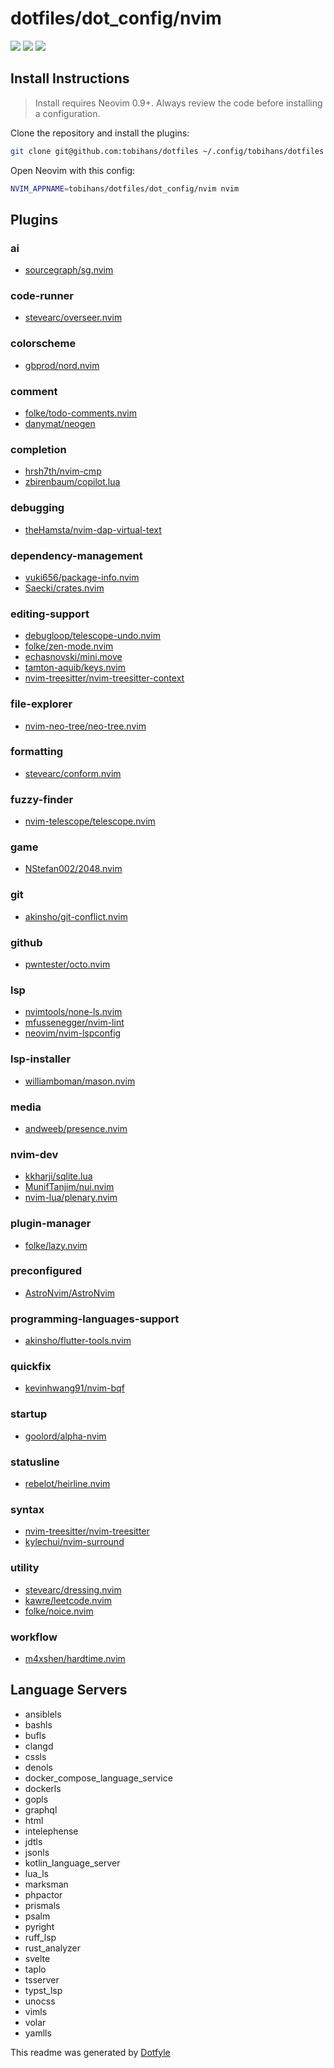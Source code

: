 # dotfiles/dot_config/nvim

<a href="https://dotfyle.com/tobihans/dotfiles-dotconfig-nvim"><img src="https://dotfyle.com/tobihans/dotfiles-dotconfig-nvim/badges/plugins?style=for-the-badge" /></a>
<a href="https://dotfyle.com/tobihans/dotfiles-dotconfig-nvim"><img src="https://dotfyle.com/tobihans/dotfiles-dotconfig-nvim/badges/leaderkey?style=for-the-badge" /></a>
<a href="https://dotfyle.com/tobihans/dotfiles-dotconfig-nvim"><img src="https://dotfyle.com/tobihans/dotfiles-dotconfig-nvim/badges/plugin-manager?style=for-the-badge" /></a>

## Install Instructions

> Install requires Neovim 0.9+. Always review the code before installing a configuration.

Clone the repository and install the plugins:

```sh
git clone git@github.com:tobihans/dotfiles ~/.config/tobihans/dotfiles
```

Open Neovim with this config:

```sh
NVIM_APPNAME=tobihans/dotfiles/dot_config/nvim nvim
```

## Plugins

### ai

- [sourcegraph/sg.nvim](https://dotfyle.com/plugins/sourcegraph/sg.nvim)

### code-runner

- [stevearc/overseer.nvim](https://dotfyle.com/plugins/stevearc/overseer.nvim)

### colorscheme

- [gbprod/nord.nvim](https://dotfyle.com/plugins/gbprod/nord.nvim)

### comment

- [folke/todo-comments.nvim](https://dotfyle.com/plugins/folke/todo-comments.nvim)
- [danymat/neogen](https://dotfyle.com/plugins/danymat/neogen)

### completion

- [hrsh7th/nvim-cmp](https://dotfyle.com/plugins/hrsh7th/nvim-cmp)
- [zbirenbaum/copilot.lua](https://dotfyle.com/plugins/zbirenbaum/copilot.lua)

### debugging

- [theHamsta/nvim-dap-virtual-text](https://dotfyle.com/plugins/theHamsta/nvim-dap-virtual-text)

### dependency-management

- [vuki656/package-info.nvim](https://dotfyle.com/plugins/vuki656/package-info.nvim)
- [Saecki/crates.nvim](https://dotfyle.com/plugins/Saecki/crates.nvim)

### editing-support

- [debugloop/telescope-undo.nvim](https://dotfyle.com/plugins/debugloop/telescope-undo.nvim)
- [folke/zen-mode.nvim](https://dotfyle.com/plugins/folke/zen-mode.nvim)
- [echasnovski/mini.move](https://dotfyle.com/plugins/echasnovski/mini.move)
- [tamton-aquib/keys.nvim](https://dotfyle.com/plugins/tamton-aquib/keys.nvim)
- [nvim-treesitter/nvim-treesitter-context](https://dotfyle.com/plugins/nvim-treesitter/nvim-treesitter-context)

### file-explorer

- [nvim-neo-tree/neo-tree.nvim](https://dotfyle.com/plugins/nvim-neo-tree/neo-tree.nvim)

### formatting

- [stevearc/conform.nvim](https://dotfyle.com/plugins/stevearc/conform.nvim)

### fuzzy-finder

- [nvim-telescope/telescope.nvim](https://dotfyle.com/plugins/nvim-telescope/telescope.nvim)

### game

- [NStefan002/2048.nvim](https://dotfyle.com/plugins/NStefan002/2048.nvim)

### git

- [akinsho/git-conflict.nvim](https://dotfyle.com/plugins/akinsho/git-conflict.nvim)

### github

- [pwntester/octo.nvim](https://dotfyle.com/plugins/pwntester/octo.nvim)

### lsp

- [nvimtools/none-ls.nvim](https://dotfyle.com/plugins/nvimtools/none-ls.nvim)
- [mfussenegger/nvim-lint](https://dotfyle.com/plugins/mfussenegger/nvim-lint)
- [neovim/nvim-lspconfig](https://dotfyle.com/plugins/neovim/nvim-lspconfig)

### lsp-installer

- [williamboman/mason.nvim](https://dotfyle.com/plugins/williamboman/mason.nvim)

### media

- [andweeb/presence.nvim](https://dotfyle.com/plugins/andweeb/presence.nvim)

### nvim-dev

- [kkharji/sqlite.lua](https://dotfyle.com/plugins/kkharji/sqlite.lua)
- [MunifTanjim/nui.nvim](https://dotfyle.com/plugins/MunifTanjim/nui.nvim)
- [nvim-lua/plenary.nvim](https://dotfyle.com/plugins/nvim-lua/plenary.nvim)

### plugin-manager

- [folke/lazy.nvim](https://dotfyle.com/plugins/folke/lazy.nvim)

### preconfigured

- [AstroNvim/AstroNvim](https://dotfyle.com/plugins/AstroNvim/AstroNvim)

### programming-languages-support

- [akinsho/flutter-tools.nvim](https://dotfyle.com/plugins/akinsho/flutter-tools.nvim)

### quickfix

- [kevinhwang91/nvim-bqf](https://dotfyle.com/plugins/kevinhwang91/nvim-bqf)

### startup

- [goolord/alpha-nvim](https://dotfyle.com/plugins/goolord/alpha-nvim)

### statusline

- [rebelot/heirline.nvim](https://dotfyle.com/plugins/rebelot/heirline.nvim)

### syntax

- [nvim-treesitter/nvim-treesitter](https://dotfyle.com/plugins/nvim-treesitter/nvim-treesitter)
- [kylechui/nvim-surround](https://dotfyle.com/plugins/kylechui/nvim-surround)

### utility

- [stevearc/dressing.nvim](https://dotfyle.com/plugins/stevearc/dressing.nvim)
- [kawre/leetcode.nvim](https://dotfyle.com/plugins/kawre/leetcode.nvim)
- [folke/noice.nvim](https://dotfyle.com/plugins/folke/noice.nvim)

### workflow

- [m4xshen/hardtime.nvim](https://dotfyle.com/plugins/m4xshen/hardtime.nvim)

## Language Servers

- ansiblels
- bashls
- bufls
- clangd
- cssls
- denols
- docker_compose_language_service
- dockerls
- gopls
- graphql
- html
- intelephense
- jdtls
- jsonls
- kotlin_language_server
- lua_ls
- marksman
- phpactor
- prismals
- psalm
- pyright
- ruff_lsp
- rust_analyzer
- svelte
- taplo
- tsserver
- typst_lsp
- unocss
- vimls
- volar
- yamlls

This readme was generated by [Dotfyle](https://dotfyle.com)
